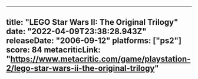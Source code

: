 
---
title: "LEGO Star Wars II: The Original Trilogy"
date: "2022-04-09T23:38:28.943Z"
releaseDate: "2006-09-12"
platforms: ["ps2"]
score: 84
metacriticLink: "https://www.metacritic.com/game/playstation-2/lego-star-wars-ii-the-original-trilogy"
---
